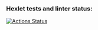 ### Hexlet tests and linter status:
[![Actions Status](https://github.com/AndreiIlin/frontend-project-lvl1/workflows/hexlet-check/badge.svg)](https://github.com/AndreiIlin/frontend-project-lvl1/actions)